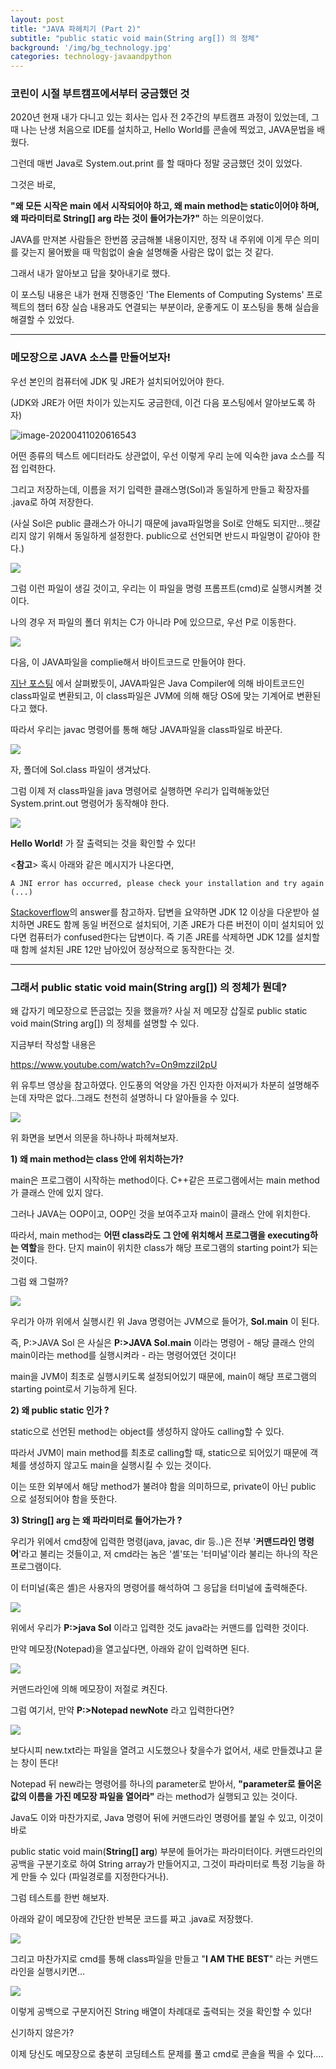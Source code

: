 ```yaml
---
layout: post
title: "JAVA 파헤치기 (Part 2)"
subtitle: "public static void main(String arg[]) 의 정체"
background: '/img/bg_technology.jpg'
categories: technology-javaandpython
---
```




### 코린이 시절 부트캠프에서부터 궁금했던 것



2020년 현재 내가 다니고 있는 회사는 입사 전 2주간의 부트캠프 과정이 있었는데, 그때 나는 난생 처음으로 IDE를 설치하고, Hello World를 콘솔에 찍었고, JAVA문법을 배웠다.

그런데 매번 Java로 System.out.print 를 할 때마다 정말 궁금했던 것이 있었다.

그것은 바로,

**"왜 모든 시작은 main 에서 시작되어야 하고, 왜 main method는 static이어야 하며, 왜 파라미터로 String[] arg 라는 것이 들어가는가?"** 하는 의문이었다.

JAVA를 만져본 사람들은 한번쯤 궁금해볼 내용이지만, 정작 내 주위에 이게 무슨 의미를 갖는지 물어봤을 때 막힘없이 술술 설명해줄 사람은 많이 없는 것 같다.

그래서 내가 알아보고 답을 찾아내기로 했다.

이 포스팅 내용은 내가 현재 진행중인 'The Elements of Computing Systems' 프로젝트의 챕터 6장 실습 내용과도 연결되는 부분이라,  운좋게도 이 포스팅을 통해 실습을 해결할 수 있었다.



---

### 메모장으로 JAVA 소스를 만들어보자!

우선 본인의 컴퓨터에 JDK 및 JRE가 설치되어있어야 한다.

(JDK와 JRE가 어떤 차이가 있는지도 궁금한데, 이건 다음 포스팅에서 알아보도록 하자)

![image-20200411020616543](\img\posts\2020-04-11-Java_part_2\image-20200411020616543.png)


어떤 종류의 텍스트 에디터라도 상관없이, 우선 이렇게 우리 눈에 익숙한 java 소스를 직접 입력한다.

그리고 저장하는데, 이름을 저기 입력한 클래스명(Sol)과 동일하게 만들고 확장자를 .java로 하여 저장한다.

(사실 Sol은 public 클래스가 아니기 때문에 java파일명을 Sol로 안해도 되지만...헷갈리지 않기 위해서 동일하게 설정한다. public으로 선언되면 반드시 파일명이 같아야 한다.)

![](\img\posts\2020-04-11-Java_part_2\image-20200411011948888.png)

그럼 이런 파일이 생길 것이고, 우리는 이 파일을 명령 프롬프트(cmd)로 실행시켜볼 것이다.

나의 경우 저 파일의 폴더 위치는 C가 아니라 P에 있으므로, 우선 P로 이동한다.

![](\img\posts\2020-04-11-Java_part_2\image-20200411012121371.png)



다음, 이 JAVA파일을 complie해서 바이트코드로 만들어야 한다.

[지난 포스팅](https://soulfulsol.github.io/technology/2020/03/05/Tech-Blogging-Java-(Part-1)) 에서  살펴봤듯이, JAVA파일은 Java Compiler에 의해 바이트코드인 class파일로 변환되고, 이 class파일은 JVM에 의해 해당 OS에 맞는 기계어로 변환된다고 했다.

따라서 우리는 javac 명령어를 통해 해당 JAVA파일을 class파일로 바꾼다.

![](\img\posts\2020-04-11-Java_part_2\image-20200411013035928.png)


자, 폴더에 Sol.class 파일이 생겨났다. 

그럼 이제 저 class파일을 java 명령어로 실행하면 우리가 입력해놓았던 System.print.out 명령어가 동작해야 한다.

![](\img\posts\2020-04-11-Java_part_2\image-20200411013145724.png)


**Hello World!** 가 잘 출력되는 것을 확인할 수 있다!



<**참고**> 혹시 아래와 같은 메시지가 나온다면,

```
A JNI error has occurred, please check your installation and try again (...)
```

[Stackoverflow](https://stackoverflow.com/questions/22381202/a-jni-error-has-occurred-please-check-your-installation-and-try-again-in-eclips)의 answer를 참고하자. 답변을 요약하면 JDK 12 이상을 다운받아 설치하면 JRE도 함께 동일 버전으로 설치되어, 기존 JRE가 다른 버전이 이미 설치되어 있다면 컴퓨터가 confused한다는 답변이다. 즉 기존 JRE를 삭제하면 JDK 12를 설치할 때 함께 설치된 JRE 12만 남아있어 정상적으로 동작한다는 것.



---

### 그래서 public static void main(String arg[]) 의 정체가 뭔데?

왜 갑자기 메모장으로 뜬금없는 짓을 했을까? 사실 저 메모장 삽질로 public static void main(String arg[]) 의 정체를 설명할 수 있다.

지금부터 작성할 내용은 

https://www.youtube.com/watch?v=On9mzziI2pU

위 유투브 영상을 참고하였다. 인도풍의 억양을 가진 인자한 아저씨가 차분히 설명해주는데 자막은 없다..그래도 천천히 설명하니 다 알아들을 수 있다.

![](\img\posts\2020-04-11-Java_part_2\image-20200411014057792.png)

위 화면을 보면서 의문을 하나하나 파헤쳐보자.



**1) 왜 main method는 class 안에 위치하는가?**

main은 프로그램이 시작하는 method이다. C++같은 프로그램에서는 main method가 클래스 안에 있지 않다.

그러나 JAVA는 OOP이고, OOP인 것을 보여주고자 main이 클래스 안에 위치한다. 

따라서, main method는 **어떤 class라도 그 안에 위치해서 프로그램을 executing하는 역할**을 한다. 단지 main이 위치한 class가 해당 프로그램의 starting point가 되는 것이다.

그럼 왜 그럴까?

![](\img\posts\2020-04-11-Java_part_2\image-20200411013145724.png)



우리가 아까 위에서 실행시킨 위 Java 명령어는 JVM으로 들어가,  **Sol.main** 이 된다.

즉, P:\>JAVA Sol 은 사실은 **P:\>JAVA Sol.main** 이라는 명령어 - 해당 클래스 안의 main이라는 method를 실행시켜라 - 라는 명령어였던 것이다!

main을 JVM이 최초로 실행시키도록 설정되어있기 때문에, main이 해당 프로그램의 starting point로서 기능하게 된다.



**2) 왜 public static 인가 ?**

static으로 선언된 method는 object를 생성하지 않아도 calling할 수 있다.

따라서 JVM이 main method를 최초로 calling할 때, static으로 되어있기 때문에 객체를 생성하지 않고도 main을 실행시킬 수 있는 것이다.

이는 또한 외부에서 해당 method가 불려야 함을 의미하므로, private이 아닌 public 으로 설정되어야 함을 뜻한다.



**3) String[] arg 는 왜 파라미터로 들어가는가 ?**

우리가 위에서 cmd창에 입력한 명령(java, javac, dir 등..)은 전부 '**커맨드라인 명령어**'라고 불리는 것들이고, 저 cmd라는 놈은 '셸'또는 '터미널'이라 불리는 하나의 작은 프로그램이다.

이 터미널(혹은 셸)은 사용자의 명령어를 해석하여 그 응답을 터미널에 출력해준다.



![](\img\posts\2020-04-11-Java_part_2\image-20200411013145724.png)


위에서 우리가 **P:\>java Sol** 이라고 입력한 것도 java라는 커맨드를 입력한 것이다.

만약 메모장(Notepad)을 열고싶다면, 아래와 같이 입력하면 된다.

![](\img\posts\2020-04-11-Java_part_2\image-20200411021721129.png)



커맨드라인에 의해 메모장이 저절로 켜진다.

그럼 여기서, 만약 **P:\>Notepad newNote** 라고 입력한다면?

![](\img\posts\2020-04-11-Java_part_2\image-20200411021827591.png)



보다시피 new.txt라는 파일을 열려고 시도했으나 찾을수가 없어서, 새로 만들겠냐고 묻는 창이 뜬다!

Notepad 뒤 new라는 명령어를 하나의 parameter로 받아서, **"parameter로 들어온 값의 이름을 가진 메모장 파일을 열어라"** 라는 method가 실행되고 있는 것이다.

Java도 이와 마찬가지로, Java 명령어 뒤에 커맨드라인 명령어를 붙일 수 있고, 이것이 바로 

public static void main(**String[] arg**) 부분에 들어가는 파라미터이다. 커맨드라인의 공백을 구분기호로 하여 String array가 만들어지고, 그것이 파라미터로 특정 기능을 하게 만들 수 있다 (파일경로를 지정한다거나).

그럼 테스트를 한번 해보자.

아래와 같이 메모장에 간단한 반복문 코드를 짜고 .java로 저장했다.

![](\img\posts\2020-04-11-Java_part_2\image-20200411022301017.png)


그리고 마찬가지로 cmd를 통해 class파일을 만들고 "**I AM THE BEST**" 라는 커맨드라인을 실행시키면...

![](\img\posts\2020-04-11-Java_part_2\image-20200411022527844.png)


이렇게 공백으로 구분지어진 String 배열이 차례대로 출력되는 것을 확인할 수 있다!

신기하지 않은가?

이제 당신도 메모장으로 충분히 코딩테스트 문제를 풀고 cmd로 콘솔을 찍을 수 있다....